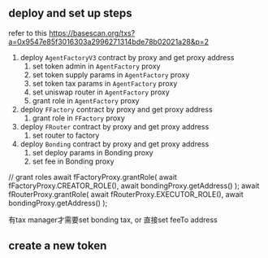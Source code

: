 

## deploy and set up steps

refer to this https://basescan.org/txs?a=0x9547e85f3016303a2996271314bde78b02021a28&p=2

1. deploy `AgentFactoryV3` contract by proxy and get proxy address 
   1. set token admin in `AgentFactory` proxy 
   2. set token supply params in `AgentFactory` proxy
   3. set token tax params in `AgentFactory` proxy
   4. set uniswap router in `AgentFactory` proxy
   5. grant role in `AgentFactory` proxy
2. deploy `FFactory` contract by proxy and get proxy address 
   1. grant role in `FFactory` proxy 
3. deploy `FRouter` contract by proxy and get proxy address 
   1. set router to factory
4. deploy `Bonding` contract by proxy and get proxy address 
   1.  set deploy params in Bonding proxy
   2.  set fee in Bonding proxy

// grant roles
 await fFactoryProxy.grantRole(
      await fFactoryProxy.CREATOR_ROLE(),
      await bondingProxy.getAddress()
    );
    await fRouterProxy.grantRole(
      await fRouterProxy.EXECUTOR_ROLE(),
      await bondingProxy.getAddress()
    );


有tax manager才需要set bonding tax, or 直接set feeTo address

## create a new token
